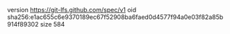 version https://git-lfs.github.com/spec/v1
oid sha256:e1ac655c6e9370189ec67f52908ba6faed0d4577f94a0e03f82a85b914f89302
size 584
